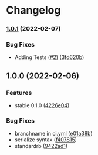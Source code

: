# Changelog

### [1.0.1](https://github.com/armiiller/deferred_request/compare/v1.0.0...v1.0.1) (2022-02-07)


### Bug Fixes

* Adding Tests ([#2](https://github.com/armiiller/deferred_request/issues/2)) ([3fd620b](https://github.com/armiiller/deferred_request/commit/3fd620b3729828e9ba9ccef371057a58ccfaa674))

## 1.0.0 (2022-02-06)


### Features

* stable 0.1.0 ([4226e04](https://github.com/armiiller/deferred_request/commit/4226e04552a0fb05c04f404230fcd65b50233fa1))


### Bug Fixes

* branchname in ci.yml ([e01a38b](https://github.com/armiiller/deferred_request/commit/e01a38bd3012256946ee1200206ef0c623e15cf6))
* serialize syntax ([f407815](https://github.com/armiiller/deferred_request/commit/f40781538e638fe95877eda72d2bfc5abed431e8))
* standardrb ([9422ad1](https://github.com/armiiller/deferred_request/commit/9422ad1d9275ad4bf0cbc31e26c08cdb1e962bc3))
